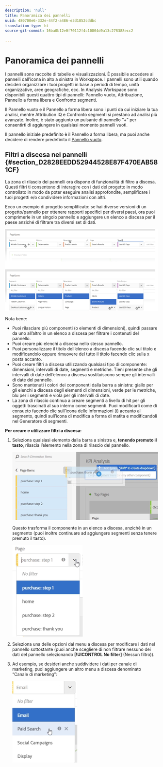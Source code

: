 ```yaml
---
description: 'null'
title: Panoramica dei pannelli
uuid: 480700e6-332e-44f2-a486-e3d1852cddbc
translation-type: ht
source-git-commit: 16ba0b12e0f70112f4c10804d0a13c278388ecc2

---
```



# Panoramica dei pannelli

I pannelli sono raccolte di tabelle e visualizzazioni. È possibile accedere ai pannelli dall’icona in alto a sinistra in Workspace. I pannelli sono utili quando desideri organizzare i tuoi progetti in base a periodi di tempo, unità organizzative, aree geografiche, ecc. In Analysis Workspace sono disponibili questi quattro tipi di pannelli: Pannello vuoto, Attribuzione, Pannello a forma libera e Confronto segmenti.

Il Pannello vuoto e il Pannello a forma libera sono i punti da cui iniziare la tua analisi, mentre Attribution IQ e Confronto segmenti si prestano ad analisi più avanzate. Inoltre, è stato aggiunto un pulsante di pannello “+” per consentirti di aggiungere in qualsiasi momento pannelli vuoti.

Il pannello iniziale predefinito è il Pannello a forma libera, ma puoi anche decidere di rendere predefinito il [Pannello vuoto](/help/analyze/analysis-workspace/c-panels/blank-panel.md).

## Filtri a discesa nei pannelli  {#section_D2828EEDD52944528E87F470EAB581CF}

La zona di rilascio dei pannelli ora dispone di funzionalità di filtro a discesa. Questi filtri ti consentono di interagire con i dati del progetto in modo controllato in modo da poter eseguire analisi approfondite, semplificare i tuoi progetti e/o condividere informazioni con altri.

Ecco un esempio di progetto semplificato: se hai diverse versioni di un progetto/pannello per ottenere rapporti specifici per diversi paesi, ora puoi comprimerle in un singolo pannello e aggiungere un elenco a discesa per il paese anziché di filtrare tra diversi set di dati.

![](assets/dropdowns.png)

Nota bene:

* Puoi rilasciare più componenti (o elementi di dimensioni), quindi passare da uno all’altro in un elenco a discesa per filtrare i contenuti del pannello.
* Puoi creare più elenchi a discesa nello stesso pannello.
* Puoi personalizzare il titolo dell’elenco a discesa facendo clic sul titolo e modificandolo oppure rimuovere del tutto il titolo facendo clic sulla x posta accanto.
* Puoi creare filtri a discesa utilizzando qualsiasi tipo di componente: dimensioni, intervalli di date, segmenti e metriche. Tieni presente che gli intervalli di date dell’elenco a discesa sostituiscono sempre gli intervalli di date del pannello.
* Sono mantenuti i colori dei componenti dalla barra a sinistra: giallo per gli elenchi a discesa degli elementi di dimensioni, verde per le metriche, blu per i segmenti e viola per gli intervalli di date.
* La zona di rilascio continua a creare segmenti a livello di hit per gli oggetti trascinati al suo interno come segmenti. Puoi modificarli come di consueto facendo clic sull’icona delle informazioni (i) accanto al segmento, quindi sull’icona di modifica a forma di matita e modificandoli nel Generatore di segmenti.

**Per creare e utilizzare filtri a discesa:**

1. Seleziona qualsiasi elemento dalla barra a sinistra e, **tenendo premuto il tasto**, rilascia l’elemento nella zona di rilascio del pannello.

   ![](assets/create_dropdown.png)

   Questo trasforma il componente in un elenco a discesa, anziché in un segmento (puoi inoltre continuare ad aggiungere segmenti senza tenere premuto il tasto).

   ![](assets/dropdown.png)

1. Seleziona una delle opzioni dal menu a discesa per modificare i dati nel pannello sottostante (puoi anche scegliere di non filtrare nessuno dei dati del pannello selezionando **[!UICONTROL No filter]** (Nessun filtro)).
1. Ad esempio, se desideri anche suddividere i dati per canale di marketing, puoi aggiungere un altro menu a discesa denominato “Canale di marketing”:

   ![](assets/mc_dropdown.png)

